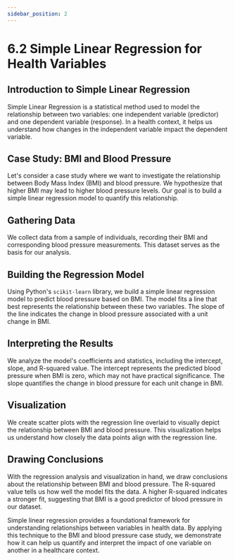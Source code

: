 ```yaml
---
sidebar_position: 2
---
```


# 6.2 Simple Linear Regression for Health Variables

## Introduction to Simple Linear Regression

Simple Linear Regression is a statistical method used to model the relationship between two variables: one independent variable (predictor) and one dependent variable (response). In a health context, it helps us understand how changes in the independent variable impact the dependent variable.

## Case Study: BMI and Blood Pressure

Let's consider a case study where we want to investigate the relationship between Body Mass Index (BMI) and blood pressure. We hypothesize that higher BMI may lead to higher blood pressure levels. Our goal is to build a simple linear regression model to quantify this relationship.

## Gathering Data

We collect data from a sample of individuals, recording their BMI and corresponding blood pressure measurements. This dataset serves as the basis for our analysis.

## Building the Regression Model

Using Python's `scikit-learn` library, we build a simple linear regression model to predict blood pressure based on BMI. The model fits a line that best represents the relationship between these two variables. The slope of the line indicates the change in blood pressure associated with a unit change in BMI.

## Interpreting the Results

We analyze the model's coefficients and statistics, including the intercept, slope, and R-squared value. The intercept represents the predicted blood pressure when BMI is zero, which may not have practical significance. The slope quantifies the change in blood pressure for each unit change in BMI.

## Visualization

We create scatter plots with the regression line overlaid to visually depict the relationship between BMI and blood pressure. This visualization helps us understand how closely the data points align with the regression line.

## Drawing Conclusions

With the regression analysis and visualization in hand, we draw conclusions about the relationship between BMI and blood pressure. The R-squared value tells us how well the model fits the data. A higher R-squared indicates a stronger fit, suggesting that BMI is a good predictor of blood pressure in our dataset.

Simple linear regression provides a foundational framework for understanding relationships between variables in health data. By applying this technique to the BMI and blood pressure case study, we demonstrate how it can help us quantify and interpret the impact of one variable on another in a healthcare context.
